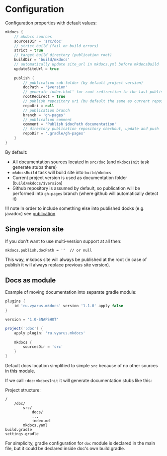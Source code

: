 # Configuration

Configuration properties with default values:
 
```groovy
mkdocs {
    // mkdocs sources
    sourcesDir = 'src/doc'    
    // strict build (fail on build errors)
    strict = true    
    // target build directory (publication root)
    buildDir = 'build/mkdocs'
    // automatically update site_url in mkdocs.yml before mkdocsBuild
    updateSiteUrl = true
    
    publish {
        // publication sub-folder (by default project version)
        docPath = '$version'        
        // generate index.html' for root redirection to the last published version 
        rootRedirect = true
        // publish repository uri (bu default the same as current repository)
        repoUri = null
        // publication branch
        branch = 'gh-pages'
        // publication comment
        comment = 'Publish $docPath documentation'
        // directory publication repository checkout, update and push
        repoDir = '.gradle/gh-pages'
    }
}
```

By default:

- All documentation sources located in `src/doc` (and `mkdocsInit` task generate stubs there)
- `mkdocsBuild` task will build site into `build/mkdocs`
- Current project version is used as documentation folder (`build/mkdocs/$version`)
- Github repository is assumed by default, so publication will be performed into `gh-pages` branch (where github will automatically detect it)
    
!!! note
    In order to include something else into published docks (e.g. javadoc) see [publication](publication.md).    

## Single version site

If you don't want to use multi-version support at all then:

```
mkdocs.publish.docPath = ''  // or null 
``` 

This way, mkdocs site will always be published at the root (in case of publish it will always replace 
previous site version).
    
## Docs as module

Example of moving documentation into separate gradle module: 

```groovy
plugins {
    id 'ru.vyarus.mkdocs' version '1.1.0' apply false                                
}

version = '1.0-SNAPSHOT'

project(':doc') {
    apply plugin: 'ru.vyarus.mkdocs' 
    
    mkdocs {
        sourcesDir = 'src'
    }
}
```

Default docs location simplified to simple `src` because of no other sources in this module.

If we call `:doc:mkdocsInit` it will generate documentation stubs like this:

Project structure:

```
/
    /doc/
        src/
            docs/
            ...
            index.md
        mkdocs.yaml
build.gradle
settings.gradle            
```

For simplicity, gradle configuration for `doc` module is declared in the main file,
but it could be declared inside doc's own build.gradle.